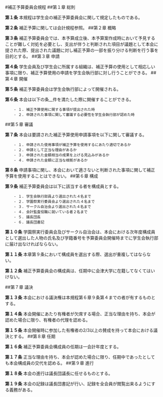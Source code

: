 ﻿#補正予算委員会規程
##第１章 総則

__第１条__ 本規程は学生会の補正予算委員会に関して規定したものである。

__第２条__ 補正予算に関しては会計規程参照。
##第２章 概略

__第３条__ 補正予算委員会では、本予算成立後、本予算案作成時において予見することが難しく対処を必要とし、支出が伴うと判断された項目が議題として本会に提された際、提出された議題に対し補正予算の一部を振り分ける判断を行う事を目的とする。
##第３章 申請

__第４条__ 学生会員及び学生会に所属する組織は、補正予算の使用として相応しい事項に限り、補正予算使用の申請を学生会執行部に対し行うことができる。
##第４章 開催

__第５条__ 補正予算委員会は学生会執行部によって開催される。

__第６条__ 本会は以下の条__件を満たした際に開催することができる。

		- １. 補正予算使用に関する事項が提出された時
		- ２. 申請された事項に関して審議する必要性を学生会執行部が認めた時

##第５章 審議

__第７条__ 本会は要請された補正予算使用申請事項を以下に関して審議する。

		- １. 申請された使用事項が補正予算を使用するにあたり適切であるか
		- ２. 申請として正当な理由があるか
		- ３. 申請された金額相当の成果を上げる見込みがあるか
		- ４. 申請された金額に正当な根拠があるか

__第８条__ 申請事項に関し、本会において適さないと判断された事項に関して補正予算を使用することはできない。
##第６章 構成

__第９条__ 補正予算委員会は以下に該当する者を構成員とする。

		- １. 学生会執行部員より選出された４名まで
		- ２. 学園祭実行委員会より選出された４名まで
		- ３. サークル自治会より選出された４名まで
		- ４. 会計監査役職に就いている者２名まで
		- ５. 議長団長
		- ６. 議長団書記

__第１０条__ 学園祭実行委員会及びサークル自治会は、本会における次年度構成員として選出した人物の氏名及び学籍番号を予算委員会開催時までに学生会執行部に届け出なければならない。

__第１１条__ 本章第９条において構成員を選出する際、選出が重複してはならない。

__第１２条__ 補正予算委員会の構成員は、任期中に会津大学に在籍してなくてはいけない。

##第７章 議決

__第１３条__ 本会における議決権は本規程第６章９条第４までの者が有するものとする。

__第１４条__ 本会開催にあたり有権者が欠席する場合、正当な理由を持ち、本会が認めた場合に限り、有権者の代理を認める。

__第１５条__ 本会開催時に参加した有権者の2/3以上の賛成を持って本会における議決とする。
##第８章 任期

__第１６条__ 補正予算委員会構成員の任期は一会計年度とする。

__第１７条__ 正当な理由を持ち、本会が認めた場合に限り、任期中であったとしても本会構成員の交代を認める。
##第９章 進行

__第１８条__ 本会の進行は議長団議長に任せるものとする。

__第１９条__ 本会の記録は議長団書記が行い、記録を全会員が閲覧出来るようにする義務がある。